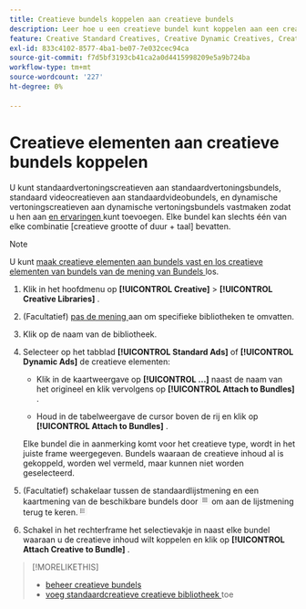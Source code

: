 ```yaml
---
title: Creatieve bundels koppelen aan creatieve bundels
description: Leer hoe u een creatieve bundel kunt koppelen aan een creatieve bundel.
feature: Creative Standard Creatives, Creative Dynamic Creatives, Creative Bundles
exl-id: 833c4102-8577-4ba1-be07-7e032cec94ca
source-git-commit: f7d5bf3193cb41ca2a0d4415998209e5a9b724ba
workflow-type: tm+mt
source-wordcount: '227'
ht-degree: 0%

---
```


# Creatieve elementen aan creatieve bundels koppelen

<!-- Edit all, including the metadata and title, plus the links within TOC and bundle-manage.md, once this feature is available.  -->

U kunt standaardvertoningscreatieven aan standaardvertoningsbundels, standaard videocreatieven aan standaardvideobundels, en dynamische vertoningscreatieven aan dynamische vertoningsbundels vastmaken zodat u hen aan [ en ervaringen ](/help/creative/experiences/experience-about.md) kunt toevoegen. Elke bundel kan slechts één van elke combinatie \[creatieve grootte of duur + taal\] bevatten.

<!--
You can also detach a creative from a bundle to remove the association between the two, so that the creative is no longer used for experiences that target the bundle. Detaching a creative from the bundle doesn't delete the creative from the Creatives tab in your creative library.
-->

>[!NOTE]
>
>U kunt <!-- also --> [ maak creatieve elementen aan bundels vast en los creatieve elementen van bundels van de mening van Bundels ](/help/creative/creative-libraries/bundle-manage.md) los.

<!-- Hide header until second procedure is available (if we add that):

## Attach creatives to creative bundles

-->

1. Klik in het hoofdmenu op **[!UICONTROL Creative]** > **[!UICONTROL Creative Libraries]** .

1. (Facultatief) [ pas de mening ](/help/creative/introduction/customize-data-views.md) aan om specifieke bibliotheken te omvatten.

1. Klik op de naam van de bibliotheek.

1. Selecteer op het tabblad **[!UICONTROL Standard Ads]** of **[!UICONTROL Dynamic Ads]** de creatieve elementen:

   * Klik in de kaartweergave op **[!UICONTROL ...]** naast de naam van het origineel en klik vervolgens op **[!UICONTROL Attach to Bundles]** .

   * Houd in de tabelweergave de cursor boven de rij en klik op **[!UICONTROL Attach to Bundles]** .

   Elke bundel die in aanmerking komt voor het creatieve type, wordt in het juiste frame weergegeven. Bundels waaraan de creatieve inhoud al is gekoppeld, worden wel vermeld, maar kunnen niet worden geselecteerd.

1. (Facultatief) schakelaar tussen de standaardlijstmening en een kaartmening van de beschikbare bundels door ![ de mening van de Kaart van 0&rbrace; te klikken ](/help/creative/assets/card-view-button.png " om de kaartmening te openen of ") om aan de lijstmening terug te keren.![Tabel-/lijstweergave](/help/creative/assets/table-view-button.png "Tabelweergave")

1. Schakel in het rechterframe het selectievakje in naast elke bundel waaraan u de creatieve inhoud wilt koppelen en klik op **[!UICONTROL Attach Creative to Bundle]** .

<!-- Verify and edit all of the following, including the command names and where they're available -- not in UI yet as of 1/17. I'm not sure what the UI will really look like.

## Detach creatives from a creative bundle

1. In the main menu, click **[!UICONTROL Creative]**3/4> **[!UICONTROL Creative Libraries]**.

1. (Optional) [Customize the view](/help/creative/introduction/customize-data-views.md) to include specific libraries.

1. Click the library name.

1. Click the **[!UICONTROL Standard Ads]** or **[!UICONTROL Dynamic Ads]** tab.

1. Select the creative:

   * In card view, click **[!UICONTROL ...]** next to the creative name, and then click **[!UICONTROL Attach/Detach from Bundle]**.
     
   * In table view, hold the cursor over the row and click **[!UICONTROL Attach/Detach from Bundle]**.

   Each bundle that's eligible for the creative type is listed in the right frame. For bundles to which the creative is already attached, the check box is selected. To detach the creative for a bundle, deselect the check box.

1. In the right frame, deselect the check box next to each bundle from which to remove the creative, and then click **[!UICONTROL Attach Creatives to Bundle]**.

-->

<!-- What this should be like, but I don't think this will be implemented:

1. Select the creative:

   * In card view, click **[!UICONTROL ...]** next to the creative name, and then click **[!UICONTROL Detach from Bundle]**.
     
   * In table view, hold the cursor over the row and click **[!UICONTROL Detach from Bundle]**.

   Each bundle that's eligible for the creative type is listed in the right frame. Bundles to which the creative is already attached are listed but not selectable.

1. In the right frame, select the check box next to each bundle from which to remove the creative, and then click **[!UICONTROL Detach Creatives from Bundle]**.

1. Select the creative:

   * In card view, click **[!UICONTROL ...]** next to the creative name, and then click **[!UICONTROL Detach from Bundle]**.
     
   * In table view, hold the cursor over the row and click **[!UICONTROL Detach from Bundle]**.

   Each bundle that's eligible for the creative type is listed in the right frame. Bundles to which the creative is already attached are listed but not selectable.

1. In the right frame, select the check box next to each bundle from which to remove the creative, and then click **[!UICONTROL Detach Creatives from Bundle]**.

-->

>[!MORELIKETHIS]
>
>* [ beheer creatieve bundels ](/help/creative/creative-libraries/bundle-manage.md)
>* [ voeg standaardcreatieve creatieve bibliotheek ](creative-add-standard.md) toe
